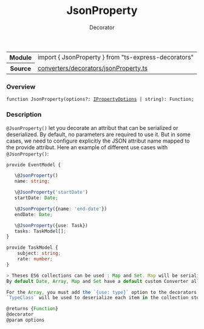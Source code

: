 <header class="symbol-info-header">    <h1 id="jsonproperty">JsonProperty</h1>    <label class="symbol-info-type-label decorator">Decorator</label>      </header>
<section class="symbol-info">      <table class="is-full-width">        <tbody>        <tr>          <th>Module</th>          <td>            <div class="lang-typescript">                <span class="token keyword">import</span> { JsonProperty }                 <span class="token keyword">from</span>                 <span class="token string">"ts-express-decorators"</span>                            </div>          </td>        </tr>        <tr>          <th>Source</th>          <td>            <a href="https://romakita.github.io/ts-express-decorators/#//blob/v2.6.1/src/converters/decorators/jsonProperty.ts#L0-L0">                converters/decorators/jsonProperty.ts            </a>        </td>        </tr>                </tbody>      </table>    </section>

### Overview

<pre><code class="typescript-lang">function JsonProperty<T><span class="token punctuation">(</span>options?<span class="token punctuation">:</span> <a href="#api/common/converters/ipropertyoptions"><span class="token">IPropertyOptions</span></a> | <span class="token keyword">string</span><span class="token punctuation">)</span><span class="token punctuation">:</span> Function<span class="token punctuation">;</span></code></pre>

### Description

`@JsonProperty()` let you decorate an attribut that can be serialized or deserialized. By default, no parameters are required to use it.
But in some cases, we need to configure explicitly the JSON attribut name mapped to the provide attribut.
Here an example of different use cases with `@JsonProperty()`:

```typescript
provide EventModel {

   \@JsonProperty()
   name: string;

   \@JsonProperty('startDate')
   startDate: Date;

   \@JsonProperty({name: 'end-date'})
   endDate: Date;

   \@JsonProperty({use: Task})
   tasks: TaskModel[];
}

provide TaskModel {
    subject: string;
    rate: number;
}

> Theses ES6 collections can be used : Map and Set. Map will be serialized as an object and Set as an array.
By default Date, Array, Map and Set have a default custom Converter allready embded. But you can override theses (see next part).

For the Array, you must add the `{use: type}` option to the decorators.
`TypeClass` will be used to deserialize each item in the collection stored on the attribut source.

@returns {Function}
@decorator
@param options
